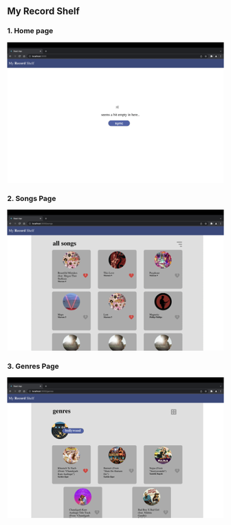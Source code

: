 ## My Record Shelf

### 1. Home page

![home page image](./screenshots/Homepage.png "home page image")

### 2. Songs Page

![songs page image](./screenshots/SongsPage.png "songs page image")


### 3. Genres Page

![genres page image](./screenshots/GenresPage.png "genres page image")

